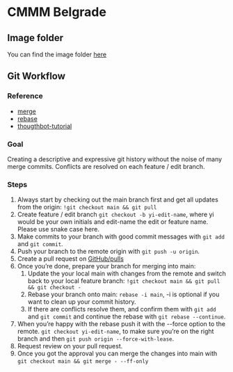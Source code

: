 # CMMM Belgrade

## Image folder 
You can find the image folder [here](https://github.com/felixbuchholz/cmmm/tree/main/website/public/img)

## Git Workflow

### Reference

- [merge](https://www.atlassian.com/git/tutorials/using-branches/git-merge)
- [rebase](https://www.atlassian.com/git/tutorials/rewriting-history/git-rebase)
- [thougthbot-tutorial](https://thoughtbot.com/upcase/mastering-git)

### Goal

Creating a descriptive and expressive git history without the noise of many merge commits. Conflicts are resolved on each feature / edit branch.

### Steps 
1. Always start by checking out the main branch first and get all updates from the origin: `!git checkout main && git pull`
2. Create feature / edit branch `git checkout -b yi-edit-name`, where yi would be your own initials and edit-name the edit or feature name. Please use snake case here. 
3. Make commits to your branch with good commit messages with `git add` and `git commit`.
4. Push your branch to the remote origin with `git push -u origin`.
5. Create a pull request on [GitHub/pulls](https://github.com/felixbuchholz/cmmm/pulls)
6. Once you’re done, prepare your branch for merging into main:
   1. Update the your local main with changes from the remote and switch back to your local feature branch: `!git checkout main && git pull && git checkout -`
   2. Rebase your branch onto main: `rebase -i main`, -i is optional if you want to clean up your commit history.
   3. If there are conflicts resolve them, and confirm them with `git add` and `git commit` and continue the rebase with `git rebase --continue`. 
7. When you’re happy with the rebase push it with the --force option to the remote. `git checkout yi-edit-name`, to make sure you’re on the right branch and then `git push origin --force-with-lease`.
8. Request review on your pull request.
9. Once you got the approval you can merge the changes into main with `git checkout main && git merge - --ff-only`